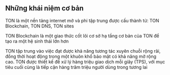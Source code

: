 ## Những khái niệm cơ bản

TON là một nền tảng internet mở và phi tập trung được cấu thành từ: TON Blockchain, TON DNS, TON sites

TON Blockchain là một giao thức cốt lõi cơ sở hạ tầng cơ bản của TON để tạo ra một hệ sinh thái lớn hơn

TON tập trung vào việc đạt được khả năng tương tác xuyên chuỗi rộng rãi, đồng thời hoạt động trong một khuôn khổ bảo mật có khả năng mở rộng cao. TON được thiết kế để xử lý hàng triệu giao dịch mỗi giây (TPS), với mục tiêu cuối cùng là tiếp cận hàng trăm triệu người dùng trong tương lai

